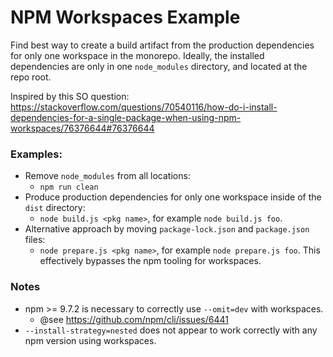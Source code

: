 # NPM Workspaces Example

Find best way to create a build artifact from the production dependencies for only one workspace in the monorepo. Ideally, the installed dependencies are only in one `node_modules` directory, and located at the repo root.

Inspired by this SO question: https://stackoverflow.com/questions/70540116/how-do-i-install-dependencies-for-a-single-package-when-using-npm-workspaces/76376644#76376644


### Examples:

* Remove `node_modules` from all locations:
  * `npm run clean`
* Produce production dependencies for only one workspace inside of the `dist` directory:
  * `node build.js <pkg name>`, for example `node build.js foo`.
* Alternative approach by moving `package-lock.json` and `package.json` files:
  * `node prepare.js <pkg name>`, for example `node prepare.js foo`. This effectively bypasses the npm tooling for workspaces.

### Notes

* npm >= 9.7.2 is necessary to correctly use `--omit=dev` with workspaces.
  * @see https://github.com/npm/cli/issues/6441
* `--install-strategy=nested` does not appear to work correctly with any npm version using workspaces.
